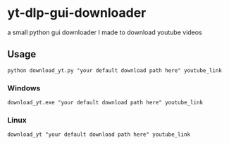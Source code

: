 # yt-dlp-gui-downloader
a small python gui downloader I made to download youtube videos

## Usage
`python download_yt.py "your default download path here" youtube_link`
### Windows
`download_yt.exe "your default download path here" youtube_link`
### Linux
`download_yt "your default download path here" youtube_link`

